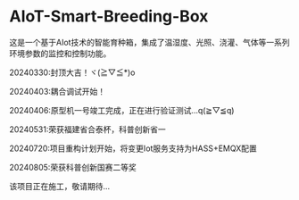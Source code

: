 # AIoT-Smart-Breeding-Box
 这是一个基于AIot技术的智能育种箱，集成了温湿度、光照、浇灌、气体等一系列环境参数的监控和控制功能。


 20240330:封顶大吉！ヾ(≧▽≦*)o
 
 20240403:耦合调试开始！
 
 20240406:原型机一号竣工完成，正在进行验证测试...q(≧▽≦q)

 20240531:荣获福建省合泰杯，科普创新省一
 
 20240720:项目重构计划开始，将变更Iot服务支持为HASS+EMQX配置
 
 20240805:荣获科普创新国赛二等奖

 该项目正在施工，敬请期待...
